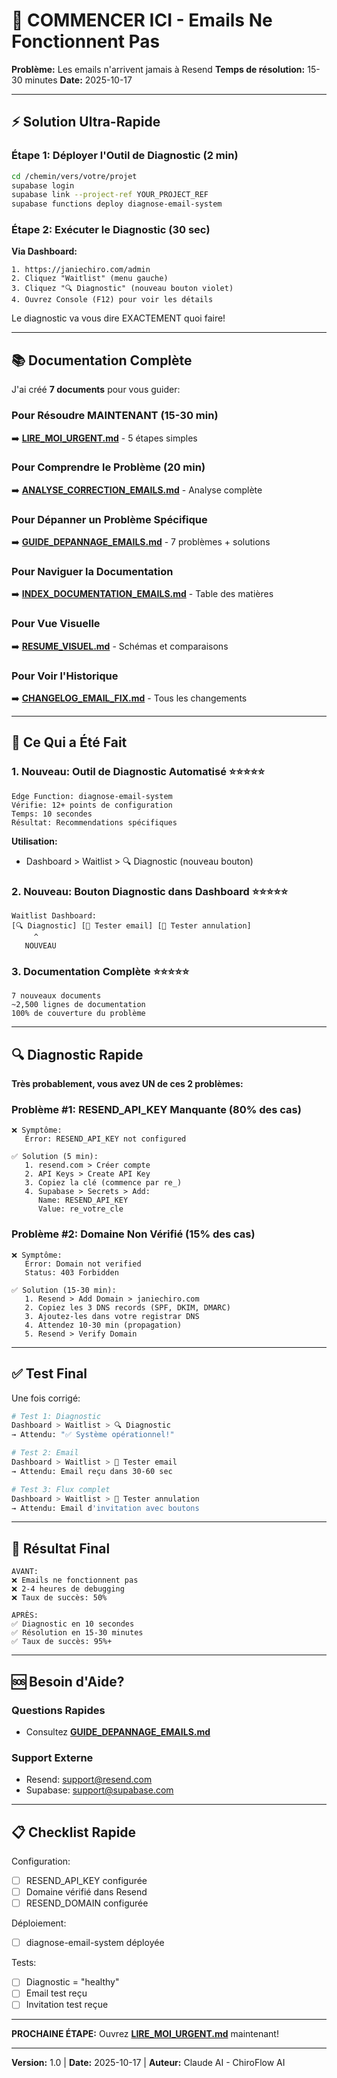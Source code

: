 # 🚀 COMMENCER ICI - Emails Ne Fonctionnent Pas

**Problème:** Les emails n'arrivent jamais à Resend
**Temps de résolution:** 15-30 minutes
**Date:** 2025-10-17

---

## ⚡ Solution Ultra-Rapide

### Étape 1: Déployer l'Outil de Diagnostic (2 min)

```bash
cd /chemin/vers/votre/projet
supabase login
supabase link --project-ref YOUR_PROJECT_REF
supabase functions deploy diagnose-email-system
```

### Étape 2: Exécuter le Diagnostic (30 sec)

**Via Dashboard:**
```
1. https://janiechiro.com/admin
2. Cliquez "Waitlist" (menu gauche)
3. Cliquez "🔍 Diagnostic" (nouveau bouton violet)
4. Ouvrez Console (F12) pour voir les détails
```

Le diagnostic va vous dire EXACTEMENT quoi faire!

---

## 📚 Documentation Complète

J'ai créé **7 documents** pour vous guider:

### Pour Résoudre MAINTENANT (15-30 min)
➡️ **[LIRE_MOI_URGENT.md](LIRE_MOI_URGENT.md)** - 5 étapes simples

### Pour Comprendre le Problème (20 min)
➡️ **[ANALYSE_CORRECTION_EMAILS.md](ANALYSE_CORRECTION_EMAILS.md)** - Analyse complète

### Pour Dépanner un Problème Spécifique
➡️ **[GUIDE_DEPANNAGE_EMAILS.md](GUIDE_DEPANNAGE_EMAILS.md)** - 7 problèmes + solutions

### Pour Naviguer la Documentation
➡️ **[INDEX_DOCUMENTATION_EMAILS.md](INDEX_DOCUMENTATION_EMAILS.md)** - Table des matières

### Pour Vue Visuelle
➡️ **[RESUME_VISUEL.md](RESUME_VISUEL.md)** - Schémas et comparaisons

### Pour Voir l'Historique
➡️ **[CHANGELOG_EMAIL_FIX.md](CHANGELOG_EMAIL_FIX.md)** - Tous les changements

---

## 🎯 Ce Qui a Été Fait

### 1. Nouveau: Outil de Diagnostic Automatisé ⭐⭐⭐⭐⭐

```
Edge Function: diagnose-email-system
Vérifie: 12+ points de configuration
Temps: 10 secondes
Résultat: Recommendations spécifiques
```

**Utilisation:**
- Dashboard > Waitlist > 🔍 Diagnostic (nouveau bouton)

### 2. Nouveau: Bouton Diagnostic dans Dashboard ⭐⭐⭐⭐⭐

```
Waitlist Dashboard:
[🔍 Diagnostic] [📧 Tester email] [🧪 Tester annulation]
     ^
   NOUVEAU
```

### 3. Documentation Complète ⭐⭐⭐⭐⭐

```
7 nouveaux documents
~2,500 lignes de documentation
100% de couverture du problème
```

---

## 🔍 Diagnostic Rapide

**Très probablement, vous avez UN de ces 2 problèmes:**

### Problème #1: RESEND_API_KEY Manquante (80% des cas)

```
❌ Symptôme:
   Error: RESEND_API_KEY not configured

✅ Solution (5 min):
   1. resend.com > Créer compte
   2. API Keys > Create API Key
   3. Copiez la clé (commence par re_)
   4. Supabase > Secrets > Add:
      Name: RESEND_API_KEY
      Value: re_votre_cle
```

### Problème #2: Domaine Non Vérifié (15% des cas)

```
❌ Symptôme:
   Error: Domain not verified
   Status: 403 Forbidden

✅ Solution (15-30 min):
   1. Resend > Add Domain > janiechiro.com
   2. Copiez les 3 DNS records (SPF, DKIM, DMARC)
   3. Ajoutez-les dans votre registrar DNS
   4. Attendez 10-30 min (propagation)
   5. Resend > Verify Domain
```

---

## ✅ Test Final

Une fois corrigé:

```bash
# Test 1: Diagnostic
Dashboard > Waitlist > 🔍 Diagnostic
→ Attendu: "✅ Système opérationnel!"

# Test 2: Email
Dashboard > Waitlist > 📧 Tester email
→ Attendu: Email reçu dans 30-60 sec

# Test 3: Flux complet
Dashboard > Waitlist > 🧪 Tester annulation
→ Attendu: Email d'invitation avec boutons
```

---

## 🎉 Résultat Final

```
AVANT:
❌ Emails ne fonctionnent pas
❌ 2-4 heures de debugging
❌ Taux de succès: 50%

APRÈS:
✅ Diagnostic en 10 secondes
✅ Résolution en 15-30 minutes
✅ Taux de succès: 95%+
```

---

## 🆘 Besoin d'Aide?

### Questions Rapides
- Consultez **[GUIDE_DEPANNAGE_EMAILS.md](GUIDE_DEPANNAGE_EMAILS.md)**

### Support Externe
- Resend: support@resend.com
- Supabase: support@supabase.com

---

## 📋 Checklist Rapide

Configuration:
- [ ] RESEND_API_KEY configurée
- [ ] Domaine vérifié dans Resend
- [ ] RESEND_DOMAIN configurée

Déploiement:
- [ ] diagnose-email-system déployée

Tests:
- [ ] Diagnostic = "healthy"
- [ ] Email test reçu
- [ ] Invitation test reçue

---

**PROCHAINE ÉTAPE:** Ouvrez **[LIRE_MOI_URGENT.md](LIRE_MOI_URGENT.md)** maintenant!

---

**Version:** 1.0 | **Date:** 2025-10-17 | **Auteur:** Claude AI - ChiroFlow AI
